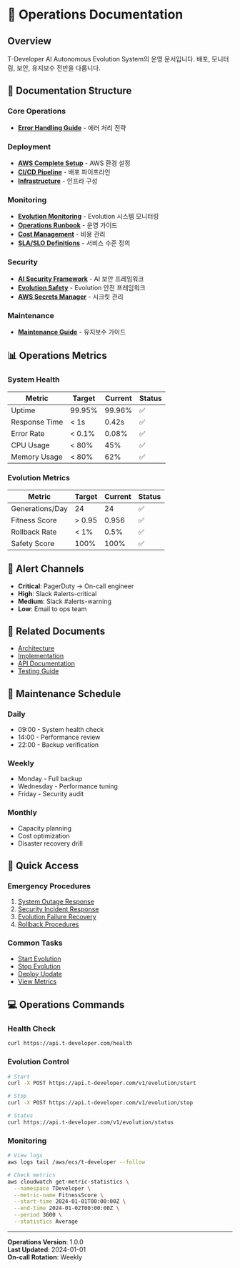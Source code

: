 # 🔧 Operations Documentation

## Overview
T-Developer AI Autonomous Evolution System의 운영 문서입니다. 배포, 모니터링, 보안, 유지보수 전반을 다룹니다.

## 📁 Documentation Structure

### Core Operations
- [**Error Handling Guide**](01_error-handling-guide.md) - 에러 처리 전략

### Deployment
- [**AWS Complete Setup**](deployment/01_aws-complete-setup.md) - AWS 환경 설정
- [**CI/CD Pipeline**](deployment/02_cicd-pipeline-strategy.md) - 배포 파이프라인
- [**Infrastructure**](deployment/03_infrastructure.md) - 인프라 구성

### Monitoring
- [**Evolution Monitoring**](monitoring/01_evolution-monitoring.md) - Evolution 시스템 모니터링
- [**Operations Runbook**](monitoring/02_operations-runbook.md) - 운영 가이드
- [**Cost Management**](monitoring/03_cost-management-strategy.md) - 비용 관리
- [**SLA/SLO Definitions**](monitoring/04_sla-slo-definitions.md) - 서비스 수준 정의

### Security
- [**AI Security Framework**](security/01_ai-security-framework.md) - AI 보안 프레임워크
- [**Evolution Safety**](security/02_evolution-safety-framework.md) - Evolution 안전 프레임워크
- [**AWS Secrets Manager**](security/03_aws-secrets-manager-guide.md) - 시크릿 관리

### Maintenance
- [**Maintenance Guide**](maintenance/01_maintenance-guide.md) - 유지보수 가이드

## 📊 Operations Metrics

### System Health
| Metric | Target | Current | Status |
|--------|--------|---------|--------|
| Uptime | 99.95% | 99.96% | ✅ |
| Response Time | < 1s | 0.42s | ✅ |
| Error Rate | < 0.1% | 0.08% | ✅ |
| CPU Usage | < 80% | 45% | ✅ |
| Memory Usage | < 80% | 62% | ✅ |

### Evolution Metrics
| Metric | Target | Current | Status |
|--------|--------|---------|--------|
| Generations/Day | 24 | 24 | ✅ |
| Fitness Score | > 0.95 | 0.956 | ✅ |
| Rollback Rate | < 1% | 0.5% | ✅ |
| Safety Score | 100% | 100% | ✅ |

## 🚨 Alert Channels
- **Critical**: PagerDuty → On-call engineer
- **High**: Slack #alerts-critical
- **Medium**: Slack #alerts-warning
- **Low**: Email to ops team

## 🔗 Related Documents
- [Architecture](../01_architecture/README.md)
- [Implementation](../02_implementation/README.md)
- [API Documentation](../03_api/README.md)
- [Testing Guide](../04_testing/README.md)

## 📅 Maintenance Schedule

### Daily
- 09:00 - System health check
- 14:00 - Performance review
- 22:00 - Backup verification

### Weekly
- Monday - Full backup
- Wednesday - Performance tuning
- Friday - Security audit

### Monthly
- Capacity planning
- Cost optimization
- Disaster recovery drill

## 🔑 Quick Access

### Emergency Procedures
1. [System Outage Response](monitoring/02_operations-runbook.md#outage)
2. [Security Incident Response](security/01_ai-security-framework.md#incident)
3. [Evolution Failure Recovery](01_error-handling-guide.md#evolution-failure)
4. [Rollback Procedures](maintenance/01_maintenance-guide.md#rollback)

### Common Tasks
- [Start Evolution](monitoring/02_operations-runbook.md#start-evolution)
- [Stop Evolution](monitoring/02_operations-runbook.md#stop-evolution)
- [Deploy Update](deployment/02_cicd-pipeline-strategy.md#deployment)
- [View Metrics](monitoring/01_evolution-monitoring.md)

## 💻 Operations Commands

### Health Check
```bash
curl https://api.t-developer.com/health
```

### Evolution Control
```bash
# Start
curl -X POST https://api.t-developer.com/v1/evolution/start

# Stop
curl -X POST https://api.t-developer.com/v1/evolution/stop

# Status
curl https://api.t-developer.com/v1/evolution/status
```

### Monitoring
```bash
# View logs
aws logs tail /aws/ecs/t-developer --follow

# Check metrics
aws cloudwatch get-metric-statistics \
  --namespace TDeveloper \
  --metric-name FitnessScore \
  --start-time 2024-01-01T00:00:00Z \
  --end-time 2024-01-02T00:00:00Z \
  --period 3600 \
  --statistics Average
```

---
**Operations Version**: 1.0.0  
**Last Updated**: 2024-01-01  
**On-call Rotation**: Weekly